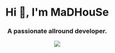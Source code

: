<p align="center">
    <h1 align="center">Hi 👋, I'm MaDHouSe</h1>
    <h3 align="center">A passionate allround developer.</h3> 
</p>

<p align="center">
  <img alig src="https://github-profile-trophy.vercel.app/?username=MaDHouSe79&margin-w=15&margin-h=15&column=8&no-bg=true" />
</p>
